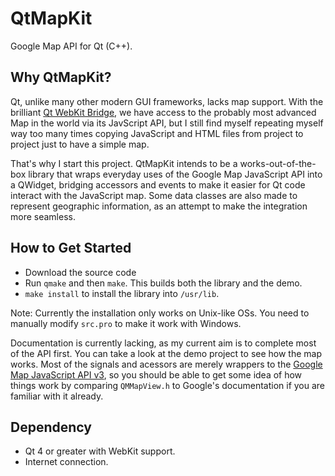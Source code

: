 # QtMapKit

Google Map API for Qt (C++).


## Why QtMapKit?

Qt, unlike many other modern GUI frameworks, lacks map support. With the brilliant [Qt WebKit Bridge](http://qt-project.org/doc/qt-4.8/qtwebkit-bridge.html), we have access to the probably most advanced Map in the world via its JavScript API, but I still find myself repeating myself way too many times copying JavaScript and HTML files from project to project just to have a simple map.

That's why I start this project. QtMapKit intends to be a works-out-of-the-box library that wraps everyday uses of the Google Map JavaScript API into a QWidget, bridging accessors and events to make it easier for Qt code interact with the JavaScript map. Some data classes are also made to represent geographic information, as an attempt to make the integration more seamless.

## How to Get Started

* Download the source code
* Run `qmake` and then `make`. This builds both the library and the demo.
* `make install` to install the library into `/usr/lib`.

Note: Currently the installation only works on Unix-like OSs. You need to manually modify `src.pro` to make it work with Windows.

Documentation is currently lacking, as my current aim is to complete most of the API first. You can take a look at the demo project to see how the map works. Most of the signals and acessors are merely wrappers to the [Google Map JavaScript API v3](https://developers.google.com/maps/documentation/javascript/), so you should be able to get some idea of how things work by comparing `QMMapView.h` to Google's documentation if you are familiar with it already.


## Dependency

* Qt 4 or greater with WebKit support.
* Internet connection.